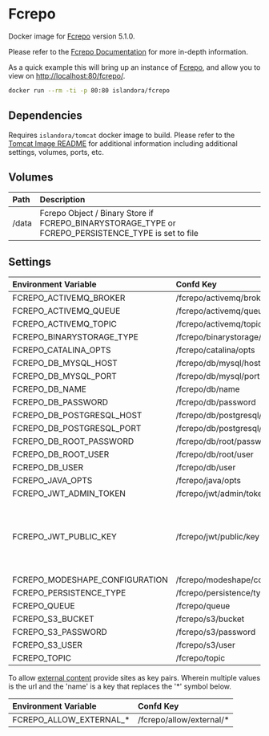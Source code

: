 # Fcrepo

Docker image for [Fcrepo] version 5.1.0.

Please refer to the [Fcrepo Documentation] for more in-depth information.

As a quick example this will bring up an instance of [Fcrepo], and allow you
to view on <http://localhost:80/fcrepo/>.

```bash
docker run --rm -ti -p 80:80 islandora/fcrepo
```

## Dependencies

Requires `islandora/tomcat` docker image to build. Please refer to the
[Tomcat Image README](../tomcat/README.md) for additional information including
additional settings, volumes, ports, etc.

## Volumes

| Path  | Description                                                                                         |
| :---- | :-------------------------------------------------------------------------------------------------- |
| /data | Fcrepo Object / Binary Store if FCREPO_BINARYSTORAGE_TYPE or FCREPO_PERSISTENCE_TYPE is set to file |

## Settings

| Environment Variable           | Confd Key                       | Default                                        | Description                                                           |
| :----------------------------- | :------------------------------ | :--------------------------------------------- | :-------------------------------------------------------------------- |
| FCREPO_ACTIVEMQ_BROKER         | /fcrepo/activemq/broker         | tcp://activemq:61616                           |                                                                       |
| FCREPO_ACTIVEMQ_QUEUE          | /fcrepo/activemq/queue          | fedora                                         |                                                                       |
| FCREPO_ACTIVEMQ_TOPIC          | /fcrepo/activemq/topic          | fedora                                         |                                                                       |
| FCREPO_BINARYSTORAGE_TYPE      | /fcrepo/binarystorage/type      | file                                           |                                                                       |
| FCREPO_CATALINA_OPTS           | /fcrepo/catalina/opts           |                                                |                                                                       |
| FCREPO_DB_MYSQL_HOST           | /fcrepo/db/mysql/host           | mariadb                                        |                                                                       |
| FCREPO_DB_MYSQL_PORT           | /fcrepo/db/mysql/port           | 3306                                           |                                                                       |
| FCREPO_DB_NAME                 | /fcrepo/db/name                 | fcrepo                                         |                                                                       |
| FCREPO_DB_PASSWORD             | /fcrepo/db/password             | password                                       |                                                                       |
| FCREPO_DB_POSTGRESQL_HOST      | /fcrepo/db/postgresql/host      | mariadb                                        |                                                                       |
| FCREPO_DB_POSTGRESQL_PORT      | /fcrepo/db/postgresql/port      | 3306                                           |                                                                       |
| FCREPO_DB_ROOT_PASSWORD        | /fcrepo/db/root/password        | password                                       |                                                                       |
| FCREPO_DB_ROOT_USER            | /fcrepo/db/root/user            | root                                           |                                                                       |
| FCREPO_DB_USER                 | /fcrepo/db/user                 | fcrepo                                         |                                                                       |
| FCREPO_JAVA_OPTS               | /fcrepo/java/opts               |                                                |                                                                       |
| FCREPO_JWT_ADMIN_TOKEN         | /fcrepo/jwt/admin/token         | islandora                                      |                                                                       |
| FCREPO_JWT_PUBLIC_KEY          | /fcrepo/jwt/public/key          | See rootfs/etc/confd/templates/public.key.tmpl | The public key must match the public key used in the Drupal container |
| FCREPO_MODESHAPE_CONFIGURATION | /fcrepo/modeshape/configuration | classpath:/config/repository.json              |                                                                       |
| FCREPO_PERSISTENCE_TYPE        | /fcrepo/persistence/type        | file                                           |                                                                       |
| FCREPO_QUEUE                   | /fcrepo/queue                   | fedora                                         |                                                                       |
| FCREPO_S3_BUCKET               | /fcrepo/s3/bucket               |                                                |                                                                       |
| FCREPO_S3_PASSWORD             | /fcrepo/s3/password             |                                                |                                                                       |
| FCREPO_S3_USER                 | /fcrepo/s3/user                 |                                                |                                                                       |
| FCREPO_TOPIC                   | /fcrepo/topic                   | fedora                                         |                                                                       |

To allow
[external content](https://wiki.lyrasis.org/display/FEDORA51/External+Content)
provide sites as key pairs. Wherein multiple values is the url and the 'name' is
a key that replaces the '*' symbol below.

| Environment Variable    | Confd Key                 |
| :---------------------- | :----------------------- |
| FCREPO_ALLOW_EXTERNAL_* | /fcrepo/allow/external/* |

[Fcrepo Documentation]: https://wiki.lyrasis.org/display/FF
[Fcrepo]: https://github.com/fcrepo4/fcrepo4
